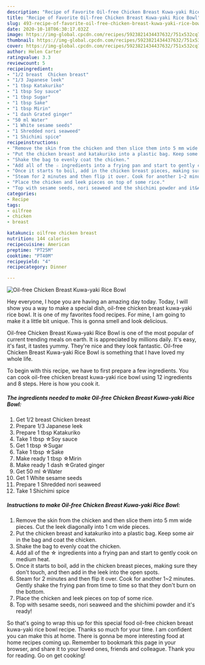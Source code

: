 ```yaml
---
description: "Recipe of Favorite Oil-free Chicken Breast Kuwa-yaki Rice Bowl"
title: "Recipe of Favorite Oil-free Chicken Breast Kuwa-yaki Rice Bowl"
slug: 493-recipe-of-favorite-oil-free-chicken-breast-kuwa-yaki-rice-bowl
date: 2020-10-18T06:30:17.032Z
image: https://img-global.cpcdn.com/recipes/5923821434437632/751x532cq70/oil-free-chicken-breast-kuwa-yaki-rice-bowl-recipe-main-photo.jpg
thumbnail: https://img-global.cpcdn.com/recipes/5923821434437632/751x532cq70/oil-free-chicken-breast-kuwa-yaki-rice-bowl-recipe-main-photo.jpg
cover: https://img-global.cpcdn.com/recipes/5923821434437632/751x532cq70/oil-free-chicken-breast-kuwa-yaki-rice-bowl-recipe-main-photo.jpg
author: Helen Carter
ratingvalue: 3.3
reviewcount: 5
recipeingredient:
- "1/2 breast  Chicken breast"
- "1/3 Japanese leek"
- "1 tbsp Katakuriko"
- "1 tbsp Soy sauce"
- "1 tbsp Sugar"
- "1 tbsp Sake"
- "1 tbsp Mirin"
- "1 dash Grated ginger"
- "50 ml Water"
- "1 White sesame seeds"
- "1 Shredded nori seaweed"
- "1 Shichimi spice"
recipeinstructions:
- "Remove the skin from the chicken and then slice them into 5 mm wide pieces. Cut the leek diagonally into 1 cm wide pieces."
- "Put the chicken breast and katakuriko into a plastic bag. Keep some air in the bag and coat the chicken."
- "Shake the bag to evenly coat the chicken."
- "Add all of the ☆ ingredients into a frying pan and start to gently cook on medium heat."
- "Once it starts to boil, add in the chicken breast pieces, making sure they don&#39;t touch, and then add in the leek into the open spots."
- "Steam for 2 minutes and then flip it over. Cook for another 1~2 minutes. Gently shake the frying pan from time to time so that they don&#39;t burn on the bottom."
- "Place the chicken and leek pieces on top of some rice."
- "Top with sesame seeds, nori seaweed and the shichimi powder and it&#39;s ready!"
categories:
- Recipe
tags:
- oilfree
- chicken
- breast

katakunci: oilfree chicken breast 
nutrition: 144 calories
recipecuisine: American
preptime: "PT25M"
cooktime: "PT40M"
recipeyield: "4"
recipecategory: Dinner

---
```



![Oil-free Chicken Breast Kuwa-yaki Rice Bowl](https://img-global.cpcdn.com/recipes/5923821434437632/751x532cq70/oil-free-chicken-breast-kuwa-yaki-rice-bowl-recipe-main-photo.jpg)

Hey everyone, I hope you are having an amazing day today. Today, I will show you a way to make a special dish, oil-free chicken breast kuwa-yaki rice bowl. It is one of my favorites food recipes. For mine, I am going to make it a little bit unique. This is gonna smell and look delicious.

Oil-free Chicken Breast Kuwa-yaki Rice Bowl is one of the most popular of current trending meals on earth. It is appreciated by millions daily. It's easy, it's fast, it tastes yummy. They're nice and they look fantastic. Oil-free Chicken Breast Kuwa-yaki Rice Bowl is something that I have loved my whole life.




To begin with this recipe, we have to first prepare a few ingredients. You can cook oil-free chicken breast kuwa-yaki rice bowl using 12 ingredients and 8 steps. Here is how you cook it.

<!--inarticleads1-->

##### The ingredients needed to make Oil-free Chicken Breast Kuwa-yaki Rice Bowl:

1. Get 1/2 breast  Chicken breast
1. Prepare 1/3 Japanese leek
1. Prepare 1 tbsp Katakuriko
1. Take 1 tbsp ☆Soy sauce
1. Get 1 tbsp ☆Sugar
1. Take 1 tbsp ☆Sake
1. Make ready 1 tbsp ☆Mirin
1. Make ready 1 dash ☆Grated ginger
1. Get 50 ml ☆Water
1. Get 1 White sesame seeds
1. Prepare 1 Shredded nori seaweed
1. Take 1 Shichimi spice




<!--inarticleads2-->

##### Instructions to make Oil-free Chicken Breast Kuwa-yaki Rice Bowl:

1. Remove the skin from the chicken and then slice them into 5 mm wide pieces. Cut the leek diagonally into 1 cm wide pieces.
1. Put the chicken breast and katakuriko into a plastic bag. Keep some air in the bag and coat the chicken.
1. Shake the bag to evenly coat the chicken.
1. Add all of the ☆ ingredients into a frying pan and start to gently cook on medium heat.
1. Once it starts to boil, add in the chicken breast pieces, making sure they don&#39;t touch, and then add in the leek into the open spots.
1. Steam for 2 minutes and then flip it over. Cook for another 1~2 minutes. Gently shake the frying pan from time to time so that they don&#39;t burn on the bottom.
1. Place the chicken and leek pieces on top of some rice.
1. Top with sesame seeds, nori seaweed and the shichimi powder and it&#39;s ready!




So that's going to wrap this up for this special food oil-free chicken breast kuwa-yaki rice bowl recipe. Thanks so much for your time. I am confident you can make this at home. There is gonna be more interesting food at home recipes coming up. Remember to bookmark this page in your browser, and share it to your loved ones, friends and colleague. Thank you for reading. Go on get cooking!

